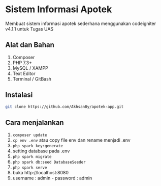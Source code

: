 # Sistem Informasi Apotek

Membuat sistem informasi apotek sederhana menggunakan codeigniter v4.1.1 untuk Tugas UAS

## Alat dan Bahan
 1. Composer
 2. PHP 7.3+
 3. MySQL / XAMPP
 4. Text Editor
 5. Terminal / GitBash

## Instalasi
```bash
git clone https://github.com/AkhsanBy/apotek-app.git
```

## Cara menjalankan

1. ```composer update```
2. ```cp env .env``` atau copy file env dan rename menjadi .env
3. ```php spark key:generate```
4. setting database pada .env
5. ```php spark migrate```
6. ```php spark db:seed DatabaseSeeder```
7. ```php spark serve```
8. buka http://localhost:8080
9. username : admin - password : admin
